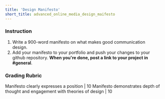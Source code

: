 ```yaml
---
title: 'Design Manifesto'
short_title: advanced_online_media_design_maifesto
---
```


### Instruction

1. Write a 900-word manifesto on what makes good communication design.
4. Add your manifesto to your portfolio and push your changes to your github repository. __When you're done, post a link to your project in #general__.

### Grading Rubric

Manifesto clearly expresses a position | 10
Manifesto demonstrates depth of thought and engagement with theories of design | 10
